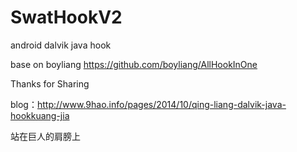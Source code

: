 SwatHookV2
==========

android dalvik java hook

base on boyliang https://github.com/boyliang/AllHookInOne

Thanks for Sharing

blog：http://www.9hao.info/pages/2014/10/qing-liang-dalvik-java-hookkuang-jia

站在巨人的肩膀上
